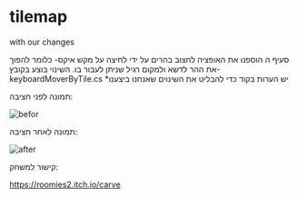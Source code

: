 # tilemap
with our changes


סעיף ה
הוספנו את האופציה לחצוב בהרים על ידי לחיצה על מקש איקס- כלומר להפוך את ההר לדשא ולמקום רגיל שניתן לעבור בו.
השינוי בוצע בקובץ- keyboardMoverByTile.cs
*יש הערות בקוד כדי להבליט את השינוים שאנחנו ביצענו

תמונה לפני חציבה:

![befor](https://user-images.githubusercontent.com/57321080/143791372-9bd82d20-9745-45f2-a943-57f425ac4775.PNG)

תמונה לאחר חציבה:

![after](https://user-images.githubusercontent.com/57321080/143791383-bbef73be-1dec-4fb6-893a-e793e24a1f0e.PNG)

קישור למשחק:

https://roomies2.itch.io/carve
